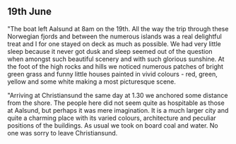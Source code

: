 ## 19th June

"The boat left Aalsund at 8am on the 19th. All the way the trip through these Norwegian fjords and between the numerous islands was a real delightful treat and I for one stayed on deck as much as possible. We had very little sleep because it never got dusk and sleep seemed out of the question when amongst such beautiful scenery and with such glorious sunshine. At the foot of the high rocks and hills we noticed numerous patches of bright green grass and funny little houses painted in vivid colours - red, green, yellow and some white making a most picturesque scene.

"Arriving at Christiansund the same day at 1.30 we anchored some distance from the shore. The people here did not seem quite as hospitable as those at Aalsund, but perhaps it was mere imagination. It is a much larger city and quite a charming place with its varied colours, architecture and peculiar positions of the buildings. As usual we took on board coal and water. No one was sorry to leave Christiansund.